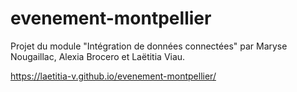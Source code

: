 # evenement-montpellier
Projet du module "Intégration de données connectées" par Maryse Nougaillac, Alexia Brocero et Laëtitia Viau.

https://laetitia-v.github.io/evenement-montpellier/
